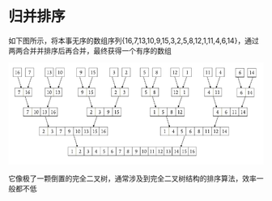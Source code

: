 # 归并排序

如下图所示，将本事无序的数组序列{16,7,13,10,9,15,3,2,5,8,12,1,11,4,6,14}，通过两两合并并排序后再合并，最终获得一个有序的数组

![003](https://github.com/winfredzen/iOS-Basic/blob/master/%E7%AE%97%E6%B3%95/images/003.png)

它像极了一颗倒置的完全二叉树，通常涉及到完全二叉树结构的排序算法，效率一般都不低



